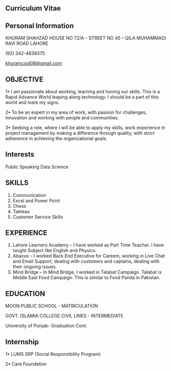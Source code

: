 ## Curriculum Vitae


## Personal Information

<p> KHURAM SHAHZAD
HOUSE NO 72/A – STREET NO 45 – QILA MUHAMMADI RAVI ROAD LAHORE

(92) 342-4838375

khuramcool08@gmail.com </p> 
## OBJECTIVE
<p>1•	I am passionate about working, learning and honing our skills. This is a Rapid Advance World leaping along technology. 
  I should be a part of this world and mark my signs.</p>
<p>2•	To be an expert in my area of work, with passion for challenges, innovation and working with people and communities.</p>
<p>3•	 Seeking a role, where I will be able to apply my skills, work experience in project management by making a difference through quality, with strict adherence in achieving the organizational goals. </p>

## Interests
Public Speaking
Data Science

## SKILLS	                   
1.	Communication                                                                  
2.	Excel and Power Point
3.	Chess 
4.	Tableau
5.	Customer Service Skills

## EXPERIENCE
1.	Lahore Learners Academy – I have worked as Part Time Teacher. I have taught Subject like English and Physics.
2.	Abacus – I worked Back End Executive for Careem, working in Live Chat and Email Support, dealing with customers and captains, dealing with their ongoing issues.
3.	Mind Bridge – In Mind Bridge, I worked in Talabat Campaign. Talabat is Middle East Food Campaign.  This is similar to Food Panda in Pakistan.

## EDUCATION
 <p> MOON PUBLIC SCHOOL - MATRICULATION</p>
 <p>GOVT. ISLAMIA COLLEGE CIVIL LINES - INTERMEDIATE </p>
 <p>University of Punjab- Graduation Cont. </p>

## Internship
<p> 1•	LUMS SRP (Social Responsibility Program) </p>
<p> 2•	Care Foundation </p>
